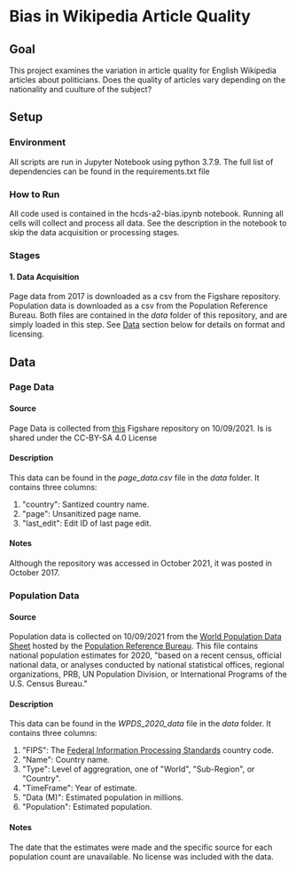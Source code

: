 # Bias in Wikipedia Article Quality

## Goal
This project examines the variation in article quality for English Wikipedia articles about politicians. Does the quality of articles vary depending on the nationality and cuulture of the subject?

## Setup

### Environment
All scripts are run in Jupyter Notebook using python 3.7.9. The full list of dependencies can be found in the requirements.txt file

### How to Run
All code used is contained in the hcds-a2-bias.ipynb notebook. Running all cells will collect and process all data. See the description in the notebook to skip the data acquisition or processing stages.

### Stages

#### 1. Data Acquisition
Page data from 2017 is downloaded as a csv from the Figshare repository. Population data is downloaded as a csv from the Population Reference Bureau. Both files are contained in the *data* folder of this repository, and are simply loaded in this step. See [Data](#data) section below for details on format and licensing.



## Data

### Page Data

#### Source
Page Data is collected from [this](https://figshare.com/articles/dataset/Untitled_Item/5513449) Figshare repository on 10/09/2021. Is is shared under the CC-BY-SA 4.0 License

#### Description
This data can be found in the *page_data.csv* file in the *data* folder. It contains three columns:
1. "country": Santized country name.
1. "page": Unsanitized page name.
1. "last_edit": Edit ID of last page edit.

#### Notes
Although the repository was accessed in October 2021, it was posted in October 2017.

### Population Data

#### Source
Population data is collected on 10/09/2021 from the [World Population Data Sheet](https://www.prb.org/international/indicator/population/table/) hosted by the [Population Reference Bureau](https://www.prb.org/). This file contains national population estimates for 2020, "based on a recent census, official national data, or analyses conducted by national statistical offices, regional organizations, PRB, UN Population Division, or International Programs of the U.S. Census Bureau."

#### Description
This data can be found in the *WPDS_2020_data* file in the *data* folder. It contains three columns:
1. "FIPS": The [Federal Information Processing Standards](https://www.nist.gov/standardsgov/compliance-faqs-federal-information-processing-standards-fips) country code.
1. "Name": Country name.
1. "Type": Level of aggregration, one of "World", "Sub-Region", or "Country".
1. "TimeFrame": Year of estimate.
1. "Data (M)": Estimated population in millions.
1. "Population": Estimated population.

#### Notes
The date that the estimates were made and the specific source for each population count are unavailable. No license was included with the data.



